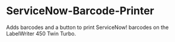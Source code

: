 # ServiceNow-Barcode-Printer
Adds barcodes and a button to print ServiceNow! barcodes on the LabelWriter 450 Twin Turbo.
